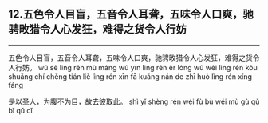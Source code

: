 ## 12.五色令人目盲，五音令人耳聋，五味令人口爽，驰骋畋猎令人心发狂，难得之货令人行妨
---


<ruby><rbc><rb> 五色令人目盲，五音令人耳聋，五味令人口爽，驰骋畋猎令人心发狂，难得之货令人行妨。 </rb></rbc>
  <rtc><rt>wǔ sè lìng rén mù máng wǔ yīn lìng rén ěr lóng wǔ wèi lìng rén kǒu shuǎng chí chěng tián liè lìng rén xīn fā kuáng nán de zhī huò lìng rén xíng fáng</rt></rtc>
</ruby>

<ruby><rbc><rb> 是以圣人，为腹不为目，故去彼取此。 </rb></rbc>
  <rtc><rt>shì yǐ shèng rén wéi fù bù wéi mù gù qù bǐ qǔ cǐ</rt></rtc>
</ruby>

<ruby><rbc><rb>   </rb></rbc>
  <rtc><rt> </rt></rtc>
</ruby>

